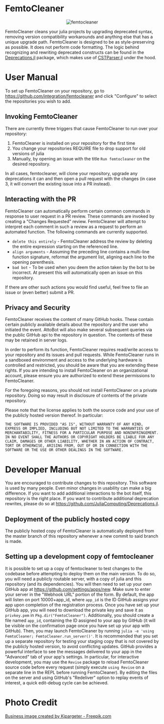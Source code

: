 # FemtoCleaner

<p align="center"><img src="https://avatars0.githubusercontent.com/in/4123" alt="femtocleaner"></p>

FemtoCleaner cleans your julia projects by upgrading deprecated syntax, removing version compatibility workarounds and anything else that has a unique upgrade path. FemtoCleaner is designed to be as style-preserving as possible. It does not
perform code formatting. The logic behind recognizing and rewriting deprecated constructs
can be found in the [Deprecations.jl](https://github.com/JuliaComputing/Deprecations.jl) package,
which makes use of [CSTParser.jl](https://github.com/ZacLN/CSTParser.jl) under the hood.

# User Manual

To set up FemtoCleaner on your repository, go to https://github.com/integration/femtocleaner and click "Configure" to select the repositories you wish to add.

## Invoking FemtoCleaner

There are currently three triggers that cause FemtoCleaner to run over your
repository:
1. FemtoCleaner is installed on your repository for the first time
2. You change your repositories REQUIRE file to drop support for old versions of
julia
3. Manually, by opening an issue with the title `Run femtocleaner` on the desired
repository.

In all cases, femtocleaner, will clone your repository, upgrade any deprecations
it can and then open a pull request with the changes (in case 3, it will convert
the existing issue into a PR instead).

## Interacting with the PR

FemtoCleaner can automatically perform certain common commands in response to
user request in a PR review. These commands are invoked by creating a "Changes Requested"
review. FemtoCleaner will attempt to interpret each comment in such a review as
a request to perform an automated function. The following commands are currently
supported.

- `delete this entirely` - FemtoCleaner address the review by deleting the
  entire expression starting on the referenced line.
- `align arguments` - Assuming the preceding line contains a multi-line
  function signature, reformat the argument list, aligning each line to the
  opening parenthesis.
- `bad bot` - To be used when you deem the action taken by the bot to be incorrect.
  At present this will automatically open an issue on this repository.

If there are other such actions you would find useful, feel free to file an
issue or (even better) submit a PR.

## Privacy and Security

FemtoCleaner receives the content of many GitHub hooks. These contain certain publicly available details about the repository and the user who initiated the event. AttoBot will also make several subsequent queries via the public GitHub api to the repository in question. The contents of these may be retained in server logs.

In order to perform its function, FemtoCleaner requires read/write access to your
repository and its issues and pull requests. While FemtoCleaner runs in a sandboxed
environment and access to the underlying hardware is controlled and restricted,
you should be aware that you are extending these rights. If you are intending to
install FemtoCleaner on an organizational account, please ensure you are authorized
to extend these permissions to FemtoCleaner.

For the foregoing reasons, you should not install FemtoCleaner on a private
repository. Doing so may result in disclosure of contents of the private
repository.

Please note that the license applies to both the source code and your use of the
publicly hosted version thereof. In particular:
```
THE SOFTWARE IS PROVIDED "AS IS", WITHOUT WARRANTY OF ANY KIND, EXPRESS OR IMPLIED, INCLUDING BUT NOT LIMITED TO THE WARRANTIES OF MERCHANTABILITY, FITNESS FOR A PARTICULAR PURPOSE AND NONINFRINGEMENT. IN NO EVENT SHALL THE AUTHORS OR COPYRIGHT HOLDERS BE LIABLE FOR ANY CLAIM, DAMAGES OR OTHER LIABILITY, WHETHER IN AN ACTION OF CONTRACT, TORT OR OTHERWISE, ARISING FROM, OUT OF OR IN CONNECTION WITH THE SOFTWARE OR THE USE OR OTHER DEALINGS IN THE SOFTWARE.
```

# Developer Manual

You are encouraged to contribute changes to this repository. This software is
used by many people. Even minor changes in usability can make a big difference.
If you want to add additional interactions to the bot itself, this repository
is the right place. If you want to contribute additional deprecation rewrites,
please do so at https://github.com/JuliaComputing/Deprecations.jl.

## Deployment of the publicly hosted copy

The publicly hosted copy of FemtoCleaner is automatically deployed from the
master branch of this repository whenever a new commit to said branch is made.

## Setting up a development copy of femtocleaner

It is possible to set up a copy of femtocleaner to test changes to the codebase
before attempting to deploy them on the main version. To do so, you will need
a publicly routable server, with a copy of julia and this repository (and its
dependencies). You will then need to set up your own GitHub app at
https://github.com/settings/apps/new. Make sure to enter your server in the
"Webhook URL" portion of the form. By default, the app will listen on port
10000+app_id, where `app_id` is the ID GitHub assigns your app upon completion
of the registration process. Once you have set up your GitHub app, you will
need to download the private key and save it as `privkey.pem` in
`Pkg.dir("FemtoCleaner")`. Additionally, you should create a file named `app_id`,
containing the ID assigned to your app by GitHub (it will be visible on the
confirmation page once you have set up your app with GitHub). Then, you may
launch FemtoCleaner by running `julia -e 'using FemtoCleaner; FemtoCleaner.run_server()'`.
It is recommended that you set up a separate repository for testing your staging
copy that is not covered by the publicly hosted version, to avoid conflicting
updates. GitHub provides a powerful interface to see the messages delivered to
your app in the "Advanced" tab of your app's settings. In particular,
for interactive development, you may use the `Revise` package to reload
FemtoCleaner source code before every request (simply execute `using Revise` on
a separate line in the REPL before running FemtoCleaner). By editing the files
on the server and using GitHub's "Redeliver" option to replay events of interest,
a quick edit-debug cycle can be achieved.

# Photo Credit

<a href="http://www.freepik.com/free-photos-vectors/business">Business image created by Kjpargeter - Freepik.com</a>
